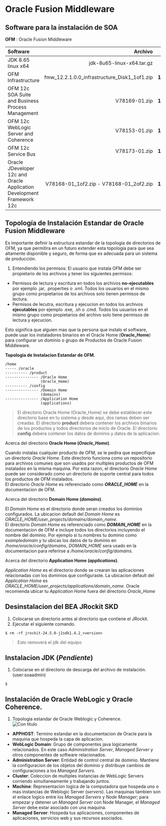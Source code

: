 Oracle Fusion Middleware  
===
Software para la instalación de SOA
---
**OFM** : Oracle Fusion Middleware

| Software | Archivo | Version |
| :------- | -----: | -----: |
| JDK 8.65 linux x64|jdk-8u65-linux-x64.tar.gz| **8.65** |
| OFM Infrastructure | fmw_12.2.1.0.0\_infrastructure\_Disk1\_1of1.zip | **12.2.1.0.0**
| OFM 12c SOA Suite and Business Process Management | V78169-01.zip | **12.2.1.0.0** |
|OFM 12c WebLogic Server and Coherence| V78153-01.zip | **12.2.1.0.0** |
| OFM 12c Service Bus | V78173-01.zip | **12.2.1.0.0** |
|Oracle JDeveloper 12c and Oracle Application Development Framework 12c | V78168-01_1of2.zip -  V78168-01_2of2.zip | **12.2.1.0.0**|

Topología de Instalación Estandar de Oracle Fusion Middleware
---  
Es importante definir la estructura estandar de la topologia de directorios de OFM, ya que permitira en un futuro extender esta topología para que sea altamente disponible y seguro, de forma que es adecuada para un sistema de producción.

1. Entendiendo los permisos:
El usuario que instala OFM debe ser propietario de los archivos y tener los siguientes permisos:
  + Permisos de lectura y escritura en todos los archivos **no-ejecutables** por ejemplo .jar, .properties o .xml.  Todos los usuarios en el mismo grupo como propietarios de los archivos solo tienen permisos de lectura.
  + Permisos de lecutra, escritura y ejecucion en todos los archivos **ejecutables** por ejemplo .exe, .sh o .cmd. Todos los usuarios en el mismo grupo como propietarios del archivo solo tiene permisos de lectura y ejecucion.

Esto significa que alguien mas que la persona que instalo el software, puede usar los instaladores binarios en el Oracle Home (**Oracle_Home**) para configurar un dominio o grupo de Productos de Oracle Fusion Middleware.

**Topología de Instalacion Estandar de OFM.**
```
/home
----- /oracle
---------- /product
--------------- /Oracle Home
                (Oracle_Home)
---------- /config
--------------- /Domain Home
                (domains)
--------------- /Application Home
                (applications)
```

>El directorio Oracle Home (Oracle_Home) se debe establecer este directorio base en tu sistema y desde aqui, dos ramas deben ser creadas. El directorio **product** debera contener los archivos binarios de los productos y todos directorios de inicio de Oracle. El directorio **config** debera contener los datos de dominio y datos de la aplicacion.

Acerca del directorio **Oracle Home (_Oracle\_Home_)**.  

Cuando instalas cualquier producto de OFM, se le pedira que especifique un directorio _Oracle Home_. Este directorio funciona como un repositorio para archivos comunes que son usados por multiples productos de OFM instalados en la misma maquina. Por esta razon, el directorio _Oracle Home_ puede ser considerado como un directorio de soporte central para todos los productos de OFM instalados.  
El directorio _Oracle Home_ es referenciado como **_ORACLE\_HOME_** en la documentacion de OFM.

Acerca del directorio **Domain Home (_domains_)**.  

El _Domain Home_ es el directorio donde seran creados los dominios configurados. La ubicacion default del _Domain Home_ es _ORACLE\_HOME/user\_projects/domains/domain\_name_.  
El directorio _Domain Home_ es referenciado como **_DOMAIN\_HOME_** en la documentacion de OFM e incluye todos los directorios incluyendo el nombre del dominio. Por ejemplo si tu nombres tu dominio como _exampledomain_ y tu ubicas los datos de tu dominio en _/home/oracle/config/domains_, _DOMAIN\_HOME_ sera usado en la documentacion para referirse a _/home/oracle/config/domains_.  

Acerca del directorio **Application Home (_applications_)**.  

_Application Home_ es el directorio donde se crearan las aplicaciones relacionadas con los dominios que configuraste. La ubicacion default del _Application Home_ es _ORACLE\_HOME/user\_projects/applications/domain\_name_. Oracle recomienda ubicar tu _Application Home_ fuera del directorio _Oracle\_Home_


Desinstalacion del BEA JRockit SKD
---
1. Colocarse un directorio antes al directorio que contiene el JRockit.
2. Ejecutar el siguiente comando.
```shell
$ rm -rf jrockit-24.5.0-j2sdk1.4.2_<version>
```
>Esto removerà el jdk del equipo

Instalacion JDK (_Pendiente_)
---

1. Colocarse en el directorio de descarga del archivo de instalación. (user:soaadmin)

```shell
$
```

Instalación de Oracle WebLogic y Oracle Coherence.
---  

1. Topologia estandar de Oracle Weblogic y Coherence.  
![Con titulo](http://docs.oracle.com/middleware/1221/core/WLSIG/img/GUID-6B616E78-1AAA-462F-84D4-C288EB408698-default.png "titulo")

+ **APPHOST**: Termino estandar en la documentacion de Oracle para la maquina que hospeda la capa de aplicacion.  
+ **WebLogic Domain**: Grupo de componentes java logicamente relacionados. En este caso _Administration Server_, _Managed Server_ y otros componentes de software relacionados.  
+ **Administration Server**: Entidad de control central de dominio. Mantiene la configuracion de los objetos del dominio y distribuye cambios de configuraciones a los _Managed Servers_.
+ **Cluster**: Coleccion de multiples instancias de WebLogic Servers corriendo simultaneamente y trabajando juntos.
+ **Machine**: Representacion logica de la computadora que hospeda uno o mas instancias de Weblogic Server (_servers_). Las maquinas tambien son el enlace logico entre los _Managed Servers_ y _Node Manager_; para empezar y detener un _Managed Server_ con Node Manager, el _Managed Server_ debe estar asociado con una maquina.
+ **Managed Server**: Hospeda tus aplicaciones, componentes de aplicaciones, servicios web y sus recursos asociados.
